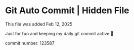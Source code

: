 # Git Auto Commit | Hidden File

This file was added Feb 12, 2025

Just for fun and keeping my daily git commit active 🤪

commit number: 123587
